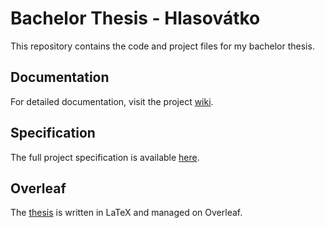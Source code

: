 # Bachelor Thesis - Hlasovátko

This repository contains the code and project files for my bachelor thesis.

## Documentation

For detailed documentation, visit the project [wiki](https://github.com/MiraZzle/hlasovatko-bachelor-thesis/wiki).

## Specification

The full project specification is available [here](./docs/specification.md).

## Overleaf

The [thesis](https://www.overleaf.com/read/ghkpfkxdbsyv#629916) is written in LaTeX and managed on Overleaf.
